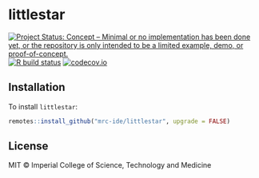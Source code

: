 # littlestar

<!-- badges: start -->
[![Project Status: Concept – Minimal or no implementation has been done yet, or the repository is only intended to be a limited example, demo, or proof-of-concept.](https://www.repostatus.org/badges/latest/concept.svg)](https://www.repostatus.org/#concept)
[![R build status](https://github.com/mrc-ide/littlestar/workflows/R-CMD-check/badge.svg)](https://github.com/mrc-ide/littlestar/actions)
[![codecov.io](https://codecov.io/github/mrc-ide/littlestar/coverage.svg?branch=main)](https://codecov.io/github/mrc-ide/littlestar?branch=main)
<!-- badges: end -->

## Installation

To install `littlestar`:

```r
remotes::install_github("mrc-ide/littlestar", upgrade = FALSE)
```

## License

MIT © Imperial College of Science, Technology and Medicine
